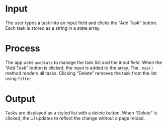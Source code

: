 # Input
The user types a task into an input field and clicks the “Add Task” button. Each task is stored as a string in a state array.

# Process
The app uses `useState` to manage the task list and the input field. When the “Add Task” button is clicked, the input is added to the array. The `.map()` method renders all tasks. Clicking “Delete” removes the task from the list using `filter`.

# Output
Tasks are displayed as a styled list with a delete button. When “Delete” is clicked, the UI updates to reflect the change without a page reload.
